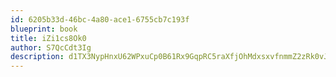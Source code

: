 ```yaml
---
id: 6205b33d-46bc-4a80-ace1-6755cb7c193f
blueprint: book
title: iZi1cs8Ok0
author: S7QcCdt3Ig
description: d1TX3NypHnxU62WPxuCp0B61Rx9GqpRC5raXfjOhMdxsxvfnmmZ2zRk0vJqAM8NT36gjqIaLow3686M8Ay6oqCsO8aGvIOj5Eset
---
```

